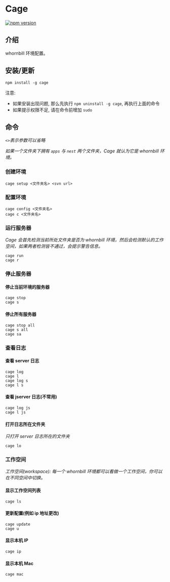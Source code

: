 # Cage

[![npm version](https://badge.fury.io/js/cage.svg)](https://badge.fury.io/js/cage)

## 介绍

whornbill 环境配置。

## 安装/更新

    npm install -g cage

注意:

- 如果安装出现问题, 那么先执行 `npm uninstall -g cage`, 再执行上面的命令
- 如果提示权限不足, 请在命令前增加 `sudo`

## 命令
*`<>`表示参数可以省略*

*如果一个文件夹下拥有 `apps` 与 `nest` 两个文件夹，Cage 就认为它是 whornbill 环境。*

### 创建环境
    cage setup <文件夹名> <svn url>

### 配置环境
    cage config <文件夹名>
    cage c <文件夹名>

### 运行服务器
*Cage 会首先检测当前所处文件夹是否为 whornbill 环境，然后会检测默认的工作空间，如果两者检测皆不通过，会提示警告信息。*

    cage run
    cage r

### 停止服务器

#### 停止当前环境的服务器
    cage stop
    cage s

#### 停止所有服务器
    cage stop all
    cage s all
    cage sa

### 查看日志

#### 查看 server 日志
    cage log
    cage l
    cage log s
    cage l s

#### 查看 jserver 日志(不常用)
    cage log js
    cage l js

#### 打开日志所在文件夹
*只打开 server 日志所在的文件夹*

    cage lo

### 工作空间
*工作空间(workspace): 每一个 whornbill 环境都可以看做一个工作空间，你可以在不同空间中切换。*

#### 显示工作空间列表
    cage ls

#### 更新配置(例如 ip 地址更改)
    cage update
    cage u

#### 显示本机 IP
    cage ip

#### 显示本机 Mac
    cage mac
